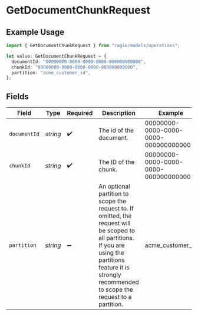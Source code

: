 # GetDocumentChunkRequest

## Example Usage

```typescript
import { GetDocumentChunkRequest } from "ragie/models/operations";

let value: GetDocumentChunkRequest = {
  documentId: "00000000-0000-0000-0000-000000000000",
  chunkId: "00000000-0000-0000-0000-000000000000",
  partition: "acme_customer_id",
};
```

## Fields

| Field                                                                                                                                                                                                            | Type                                                                                                                                                                                                             | Required                                                                                                                                                                                                         | Description                                                                                                                                                                                                      | Example                                                                                                                                                                                                          |
| ---------------------------------------------------------------------------------------------------------------------------------------------------------------------------------------------------------------- | ---------------------------------------------------------------------------------------------------------------------------------------------------------------------------------------------------------------- | ---------------------------------------------------------------------------------------------------------------------------------------------------------------------------------------------------------------- | ---------------------------------------------------------------------------------------------------------------------------------------------------------------------------------------------------------------- | ---------------------------------------------------------------------------------------------------------------------------------------------------------------------------------------------------------------- |
| `documentId`                                                                                                                                                                                                     | *string*                                                                                                                                                                                                         | :heavy_check_mark:                                                                                                                                                                                               | The id of the document.                                                                                                                                                                                          | 00000000-0000-0000-0000-000000000000                                                                                                                                                                             |
| `chunkId`                                                                                                                                                                                                        | *string*                                                                                                                                                                                                         | :heavy_check_mark:                                                                                                                                                                                               | The ID of the chunk.                                                                                                                                                                                             | 00000000-0000-0000-0000-000000000000                                                                                                                                                                             |
| `partition`                                                                                                                                                                                                      | *string*                                                                                                                                                                                                         | :heavy_minus_sign:                                                                                                                                                                                               | An optional partition to scope the request to. If omitted, the request will be scoped to all partitions. If you are using the partitions feature it is strongly recommended to scope the request to a partition. | acme_customer_id                                                                                                                                                                                                 |
